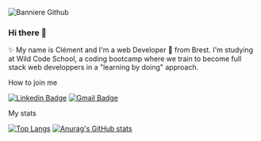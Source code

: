 
![Banniere Github](https://user-images.githubusercontent.com/99645627/173638792-3d90d344-aee1-4661-9ee4-8b0528d10a20.png)

### Hi there 👋

✨ My name is Clément and I'm a web Developer 🚀 from Brest. 
I'm studying at Wild Code School, a coding bootcamp where we train to become full stack web developpers in a "learning by doing" approach. 

How to join me

[![Linkedin Badge](https://img.shields.io/badge/LinkedIn-0077B5?style=for-the-badge&logo=linkedin&logoColor=white)](https://www.linkedin.com/in/clément-prémartin/)
[![Gmail Badge](https://img.shields.io/badge/Gmail-D14836?style=for-the-badge&logo=gmail&logoColor=white)](mailto:clementpremartin@gmail.com) 

My stats

[![Top Langs](https://github-readme-stats.vercel.app/api/top-langs/?username=ClementPremartin&layout=compact)](https://github.com/ClementPremartin/github-readme-stats)
[![Anurag's GitHub stats](https://github-readme-stats.vercel.app/api?username=ClementPremartin)](https://github.com/anuraghazra/github-readme-stats)
<!--
**ClementPremartin/ClementPremartin** is a ✨ _special_ ✨ repository because its `README.md` (this file) appears on your GitHub profile.

Here are some ideas to get you started:

- 🔭 I’m currently working on ...
- 🌱 I’m currently learning ...
- 👯 I’m looking to collaborate on ...
- 🤔 I’m looking for help with ...
- 💬 Ask me about ...
- 📫 How to reach me: ...
- 😄 Pronouns: ...
- ⚡ Fun fact: ...
-->
